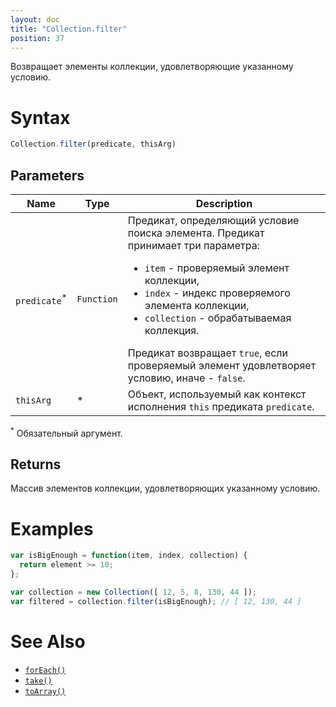 ```yaml
---
layout: doc
title: "Collection.filter"
position: 37
---
```


Возвращает элементы коллекции, удовлетворяющие указанному условию.

# Syntax

```js
Collection.filter(predicate, thisArg)
```

## Parameters

|Name|Type|Description|
|----|----|-----------|
|`predicate`<sup>*</sup>|`Function`|Предикат, определяющий условие поиска элемента. Предикат принимает три параметра: <ul><li>`item` - проверяемый элемент коллекции, </li><li>`index` - индекс проверяемого элемента коллекции, </li><li>`collection` - обрабатываемая коллекция.</li></ul> Предикат возвращает `true`, если проверяемый элемент удовлетворяет условию, иначе - `false`.|
|`thisArg`|&#42;|Объект, используемый как контекст исполнения `this` предиката `predicate`.|

<sup>*</sup> Обязательный аргумент.

## Returns

Массив элементов коллекции, удовлетворяющих указанному условию.

# Examples

```js
var isBigEnough = function(item, index, collection) {
  return element >= 10;
};

var collection = new Collection([ 12, 5, 8, 130, 44 ]);
var filtered = collection.filter(isBigEnough); // [ 12, 130, 44 ]
```

# See Also

* [`forEach()`](../Collection.forEach/)
* [`take()`](../Collection.take/)
* [`toArray()`](../Collection.toArray/)
